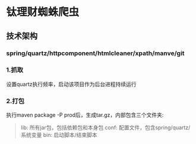 钛理财蜘蛛爬虫
===================================

技术架构
-----------------------------------
### spring/quartz/httpcomponent/htmlcleaner/xpath/manve/git

### 1.抓取
设置quartz执行频率，启动该项目作为后台进程持续运行

### 2.打包
执行maven package -P prod后，生成tar.gz，内部包含三个文件夹:
> lib: 所有jar包，包括依赖包和本身包
> conf: 配置文件，包含spring/quartz/系统变量
> bin: 启动脚本/结束脚本